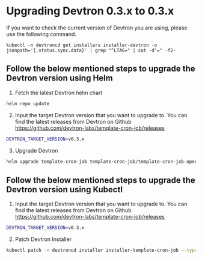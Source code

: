 # Upgrading Devtron 0.3.x to 0.3.x

If you want to check the current version of Devtron you are using, please use the following command.

```
kubectl -n devtroncd get installers installer-devtron -o jsonpath='{.status.sync.data}' | grep "^LTAG=" | cut -d"=" -f2-
```

## Follow the below mentioned steps to upgrade the Devtron version using Helm

1. Fetch the latest Devtron helm chart

```bash
helm repo update
```

2. Input the target Devtron version that you want to upgrade to. You can find the latest releases from Devtron on Github https://github.com/devtron-labs/template-cron-job/releases

```bash
DEVTRON_TARGET_VERSION=v0.3.x
```

3. Upgrade Devtron

```bash
helm upgrade template-cron-job template-cron-job/template-cron-job-operator --namespace devtroncd --set installer.release=$DEVTRON_TARGET_VERSION
```


## Follow the below mentioned steps to upgrade the Devtron version using Kubectl

1. Input the target Devtron version that you want to upgrade to. You can find the latest releases from Devtron on Github https://github.com/devtron-labs/template-cron-job/releases

```bash
DEVTRON_TARGET_VERSION=v0.3.x
```

2. Patch Devtron Installer

```bash
kubectl patch -n devtroncd installer installer-template-cron-job --type='json' -p='[{"op": "add", "path": "/spec/reSync", "value": true },{"op": "replace", "path": "/spec/url", "value": "https://raw.githubusercontent.com/devtron-labs/devtron/'$DEVTRON_TARGET_VERSION'/manifests/installation-script"}]'
```